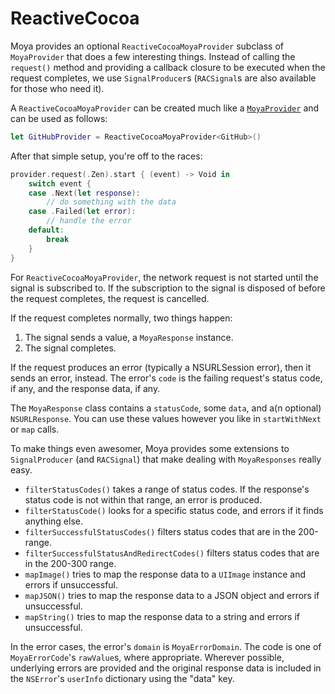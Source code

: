 ReactiveCocoa
=============

Moya provides an optional `ReactiveCocoaMoyaProvider` subclass of
`MoyaProvider` that does a few interesting things. Instead of
calling the `request()` method and providing a callback closure
to be executed when the request completes, we use `SignalProducer`s
(`RACSignal`s are also available for those who need it).

A `ReactiveCocoaMoyaProvider` can be created much like a
[`MoyaProvider`](Providers.md) and can be used as follows:

```swift
let GitHubProvider = ReactiveCocoaMoyaProvider<GitHub>()
```

After that simple setup, you're off to the races:

```swift
provider.request(.Zen).start { (event) -> Void in
    switch event {
    case .Next(let response):
        // do something with the data
    case .Failed(let error):
        // handle the error
    default:
        break
    }
}
```

For `ReactiveCocoaMoyaProvider`, the network request is not started
until the signal is subscribed to. If the subscription to the signal
is disposed of before the request completes, the request is cancelled.

If the request completes normally, two things happen:

1. The signal sends a value, a `MoyaResponse` instance.
2. The signal completes.

If the request produces an error (typically a NSURLSession error),
then it sends an error, instead. The error's `code` is the failing
request's status code, if any, and the response data, if any.

The `MoyaResponse` class contains a `statusCode`, some `data`,
and a(n optional) `NSURLResponse`. You can use these values however
you like in `startWithNext` or `map` calls.

To make things even awesomer, Moya provides some extensions to
`SignalProducer` (and `RACSignal`) that make dealing with `MoyaResponses`
really easy.

- `filterStatusCodes()` takes a range of status codes. If the
  response's status code is not within that range, an error is
  produced.
- `filterStatusCode()` looks for a specific status code, and errors
  if it finds anything else.
- `filterSuccessfulStatusCodes()` filters status codes that
  are in the 200-range.
- `filterSuccessfulStatusAndRedirectCodes()` filters status codes
  that are in the 200-300 range.
- `mapImage()` tries to map the response data to a `UIImage` instance
  and errors if unsuccessful.
- `mapJSON()` tries to map the response data to a JSON object and
  errors if unsuccessful.
- `mapString()` tries to map the response data to a string and
  errors if unsuccessful.

In the error cases, the error's `domain` is `MoyaErrorDomain`. The code
is one of `MoyaErrorCode`'s `rawValue`s, where appropriate. Wherever
possible, underlying errors are provided and the original response
data is included in the `NSError`'s `userInfo` dictionary using the
"data" key.
